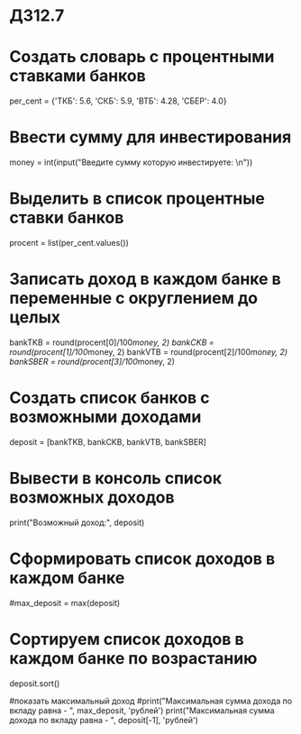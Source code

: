 
# ДЗ12.7
# Создать словарь с процентными ставками банков
per_cent = {'ТКБ': 5.6, 'СКБ': 5.9, 'ВТБ': 4.28, 'СБЕР': 4.0}
# Ввести сумму для инвестирования
money = int(input("Введите сумму которую инвестируете: \n"))
# Выделить в список процентные ставки банков
procent = list(per_cent.values())
# Записать доход в каждом банке в переменные с округлением до целых
bankTKB = round(procent[0]/100*money, 2)
bankCKB = round(procent[1]/100*money, 2)
bankVTB = round(procent[2]/100*money, 2)
bankSBER = round(procent[3]/100*money, 2)
# Создать список банков с возможными доходами
deposit = [bankTKB, bankCKB, bankVTB, bankSBER]
# Вывести в консоль список возможных доходов
print("Возможный доход:", deposit)

# Сформировать список доходов в каждом банке
#max_deposit = max(deposit)

# Сортируем список доходов в каждом банке по возрастанию
deposit.sort()

#показать максимальный доход
#print("Максимальная сумма дохода по вкладу равна - ", max_deposit, 'рублей')
print("Максимальная сумма дохода по вкладу равна - ", deposit[-1], 'рублей')

